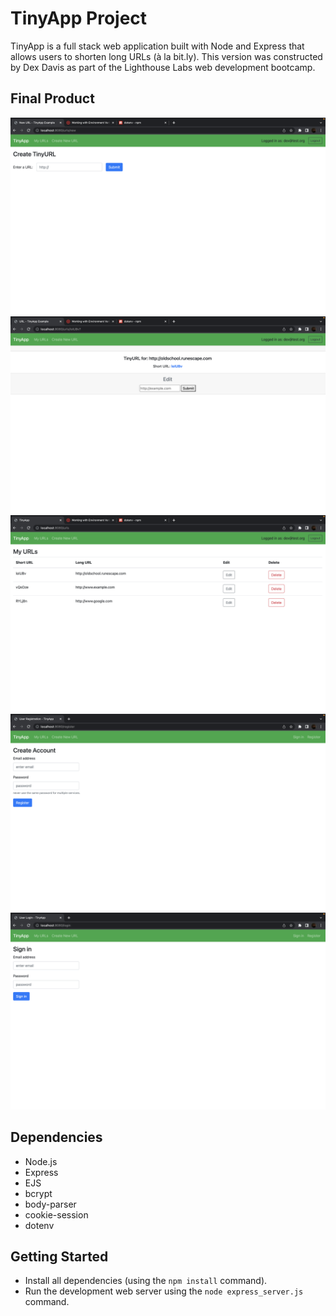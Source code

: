 # TinyApp Project

TinyApp is a full stack web application built with Node and Express that allows users to shorten long URLs (à la bit.ly).
This version was constructed by Dex Davis as part of the Lighthouse Labs web development bootcamp.

## Final Product

!["Create URL"](https://github.com/DexTheFish/tinyapp-2/blob/main/docs/create-url.png?raw=true)
!["Edit page"](https://github.com/DexTheFish/tinyapp-2/blob/main/docs/edit-url.png?raw=true)
!["My Urls"](https://github.com/DexTheFish/tinyapp-2/blob/main/docs/my-urls.png?raw=true)
!["Register"](https://github.com/DexTheFish/tinyapp-2/blob/main/docs/register.png?raw=true)
!["Sign in"](https://github.com/DexTheFish/tinyapp-2/blob/main/docs/sign-in.png?raw=true)

## Dependencies

- Node.js
- Express
- EJS
- bcrypt
- body-parser
- cookie-session
- dotenv


## Getting Started

- Install all dependencies (using the `npm install` command).
- Run the development web server using the `node express_server.js` command.